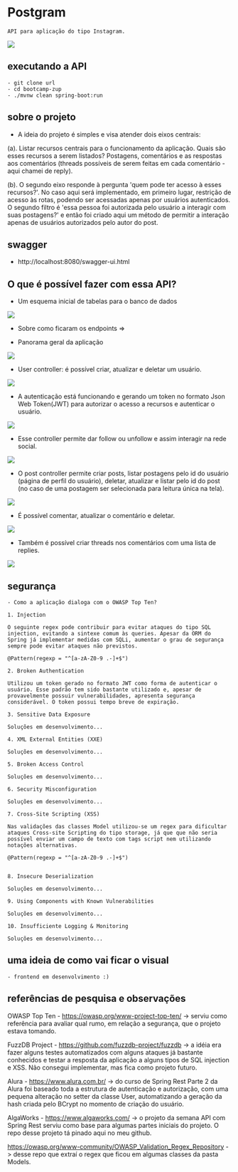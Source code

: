 # Postgram

    API para aplicação do tipo Instagram.
    
![](/readme-images/postgramlogo.png)

## executando a API

    - git clone url
    - cd bootcamp-zup
    - ./mvnw clean spring-boot:run

## sobre o projeto

- A ideia do projeto é simples e visa atender dois eixos centrais:

(a). Listar recursos centrais para o funcionamento da aplicação. Quais são esses recursos a serem listados? Postagens, comentários e as respostas aos comentários
(threads possíveis de serem feitas em cada comentário - aqui chamei de reply).
	
(b). O segundo eixo responde à pergunta 'quem pode ter acesso à esses recursos?'. No caso aqui será implementado, em primeiro lugar, restrição de acesso às rotas, podendo ser acessadas apenas por usuários autenticados. O segundo filtro é 'essa pessoa foi autorizada pelo usuário a interagir com suas postagens?' e então foi criado aqui um método de permitir a interação apenas de usuários autorizados pelo autor do post.

## swagger

- http://localhost:8080/swagger-ui.html
      
## O que é possível fazer com essa API?

- Um esquema inicial de tabelas para o banco de dados

![](/readme-images/schema.png)

- Sobre como ficaram os endpoints =>
	
- Panorama geral da aplicação
	
![](/readme-images/panorama-geral-swagger.png)
	
- User controller: é possível criar, atualizar e deletar um usuário.
	
![](/readme-images/user-controller.png)
	
- A autenticação está funcionando e gerando um token no formato Json Web Token(JWT) para autorizar o acesso a recursos e autenticar o usuário.
	
![](/readme-images/autentica.png)
	
- Esse controller permite dar follow ou unfollow e assim interagir na rede social.
	
![](/readme-images/friend-controller.png)
	
- O post controller permite criar posts, listar postagens pelo id do usuário (página de perfil do usuário), deletar, atualizar e listar pelo id do post (no caso de uma postagem ser selecionada para leitura única na tela).
	
![](/readme-images/post-controller.png)
	
- É possível comentar, atualizar o comentário e deletar.
	
![](/readme-images/comment-controller.png)
	
- Também é possível criar threads nos comentários com uma lista de replies.
	
![](/readme-images/reply-controller.png)


## segurança

    - Como a aplicação dialoga com o OWASP Top Ten?

    1. Injection
    
    O seguinte regex pode contribuir para evitar ataques do tipo SQL injection, evitando a sintexe comum às queries. Apesar da ORM do Spring já implementar medidas com SQLi, aumentar o grau de segurança sempre pode evitar ataques não previstos.
    
    @Pattern(regexp = "^[a-zA-Z0-9 .-]+$")
    
    2. Broken Authentication
    
    Utilizou um token gerado no formato JWT como forma de autenticar o usuário. Esse padrão tem sido bastante utilizado e, apesar de provavelmente possuir vulnerabilidades, apresenta segurança considerável. O token possui tempo breve de expiração.
    
    3. Sensitive Data Exposure
    
    Soluções em desenvolvimento...
    
    4. XML External Entities (XXE)
    
    Soluções em desenvolvimento...
    
    5. Broken Access Control
    
    Soluções em desenvolvimento...
    
    6. Security Misconfiguration
    
    Soluções em desenvolvimento...
    
    7. Cross-Site Scripting (XSS)
    
    Nas validações das classes Model utilizou-se um regex para dificultar ataques Cross-site Scripting do tipo storage, já que que não seria possível enviar um campo de texto com tags script nem utilizando notações alternativas.
    
    @Pattern(regexp = "^[a-zA-Z0-9 .-]+$")
    
    
    8. Insecure Deserialization
    
    Soluções em desenvolvimento...
    
    9. Using Components with Known Vulnerabilities
    
    Soluções em desenvolvimento...
      
    10. Insufficiente Logging & Monitoring
    
    Soluções em desenvolvimento...
    

## uma ideia de como vai ficar o visual

    - frontend em desenvolvimento :)


## referências de pesquisa e observações

OWASP Top Ten - https://owasp.org/www-project-top-ten/ -> serviu como referência para avaliar qual rumo, em relação a segurança, que o projeto estava tomando.

FuzzDB Project - https://github.com/fuzzdb-project/fuzzdb -> a idéia era fazer alguns testes automatizados com alguns ataques já bastante conhecidos e testar a resposta da aplicação a alguns tipos de SQL injection e XSS. Não consegui implementar, mas fica como projeto futuro.

Alura - https://www.alura.com.br/ -> do curso de Spring Rest Parte 2 da Alura foi baseado toda a estrutura de autenticação e autorização, com uma pequena alteração no setter da classe User, automatizando a geração da hash criada pelo BCrypt no momento de criação do usuário.

AlgaWorks - https://www.algaworks.com/ -> o projeto da semana API com Spring Rest serviu como base para algumas partes iniciais do projeto. O repo desse projeto tá pinado aqui no meu github.

https://owasp.org/www-community/OWASP_Validation_Regex_Repository -> desse repo que extraí o regex que ficou em algumas classes da pasta Models.

